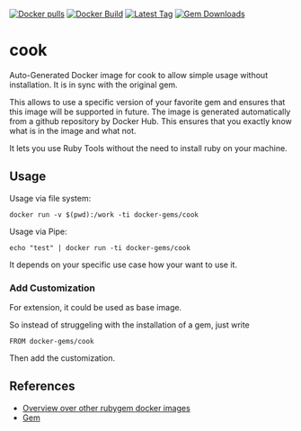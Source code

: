 [![Docker pulls](https://img.shields.io/docker/pulls/rubygem/cook.svg)](https://hub.docker.com/r/rubygem/cook/)
[![Docker Build](https://img.shields.io/docker/automated/rubygem/cook.svg)](https://hub.docker.com/r/rubygem/cook/)
[![Latest Tag](https://img.shields.io/github/tag/docker-rubygem/cook.svg)](https://hub.docker.com/r/rubygem/cook/)
[![Gem Downloads](https://img.shields.io/gem/dt/cook.svg)](https://rubygems.org/gems/cook/)
# cook

Auto-Generated Docker image for cook to allow simple usage without installation.
It is in sync with the original gem.

This allows to use a specific version of your favorite gem and ensures that this image will be supported in future.
The image is generated automatically from a github repository by Docker Hub.
This ensures that you exactly know what is in the image and what not.

It lets you use Ruby Tools without the need to install ruby on your machine.

## Usage

Usage via file system:

`docker run -v $(pwd):/work -ti docker-gems/cook`

Usage via Pipe:

`echo "test" | docker run -ti docker-gems/cook`

It depends on your specific use case how your want to use it.

### Add Customization

For extension, it could be used as base image.

So instead of struggeling with the installation of a gem, just write

`FROM docker-gems/cook`

Then add the customization.

## References

 - [Overview over other rubygem docker images](https://github.com/thinkbot/docker-rubygem)
 - [Gem](https://rubygems.org/gems/cook/)
